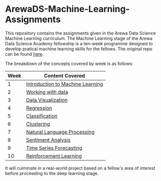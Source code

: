 # ArewaDS-Machine-Learning-Assignments

This repository contains the assignments given in the Arewa Data Science Machine Learning curriculum. The Machine Learning stage of the Arewa Data Science Academy fellowship is a ten-week programme designed to develop pratical machine learning skills for the fellows. The original repo can be found [here](<https://github.com/arewadataScience/ML-4-Beginners-Arewa-Datascience>).

The breakdown of the concepts covered by week is as follows:

|Week|Content Covered|
|---|---|
|1|[Introduction to Machine Learning](https://github.com/lukmanaj/ArewaDS-Machine-Learning-Assignments/blob/main/week_01_Introduction_to_Machine_Learning/week_01_summary.md)|
|2|[Working with data](https://github.com/lukmanaj/ArewaDS-Machine-Learning-Assignments/tree/main/week_02_Working_with_data)|
|3|[Data Visualization](https://github.com/lukmanaj/ArewaDS-Machine-Learning-Assignments/tree/main/week_03_Data_Visualization)|
|4|[Regression](https://github.com/lukmanaj/ArewaDS-Machine-Learning-Assignments/tree/main/week_04_Regression)|
|5|[Classification](https://github.com/lukmanaj/ArewaDS-Machine-Learning-Assignments/tree/main/week_05_Classification)|
|6|[Clustering](https://github.com/lukmanaj/ArewaDS-Machine-Learning-Assignments/tree/main/week_06_Clustering)|
|7|[Natural Language Processing](https://github.com/lukmanaj/ArewaDS-Machine-Learning-Assignments/tree/main/week_07_Natural_Language_Processing)|
|8|[Sentiment Analysis](https://github.com/lukmanaj/ArewaDS-Machine-Learning-Assignments/tree/main/week_08_Sentiment_Analysis)|
|9|[Time Series Forecasting](https://github.com/lukmanaj/ArewaDS-Machine-Learning-Assignments/tree/main/week_09_Time_Series)|
|10|[Reinforcement Learning](https://github.com/lukmanaj/ArewaDS-Machine-Learning-Assignments/tree/main/week_10_Reinforcement_Learning)|

It will culminate in a real-world project based on a fellow's area of interest before proceeding to the deep learning stage.
